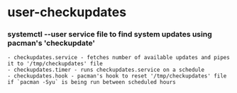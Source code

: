 # user-checkupdates

### systemctl --user service file to find system updates using pacman's 'checkupdate'
```
- checkupdates.service - fetches number of available updates and pipes it to '/tmp/checkupdates' file
- checkupdates.timer - runs checkupdates.service on a schedule
- checkupdates.hook - pacman's hook to reset '/tmp/checkupdates' file if `pacman -Syu` is being run between scheduled hours
```
